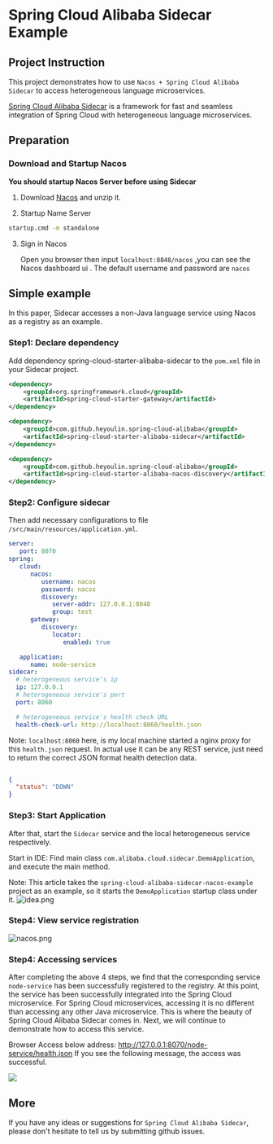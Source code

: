 # Spring Cloud Alibaba Sidecar Example

## Project Instruction

This project demonstrates how to use `Nacos + Spring Cloud Alibaba Sidecar` to access heterogeneous language microservices.

[Spring Cloud Alibaba Sidecar](https://spring-cloud-alibaba-group.github.io/github-pages/hoxton/zh-cn/index.html#_spring_cloud_alibaba_sidecar)  is a framework for fast and seamless integration of Spring Cloud with heterogeneous language microservices.



## Preparation

### Download and Startup Nacos

**You should startup Nacos Server before using Sidecar**

1. Download [Nacos](https://archive.apache.org/dist/rocketmq/4.3.2/rocketmq-all-4.3.2-bin-release.zip) and unzip it.

2. Startup Name Server

```bash
startup.cmd -m standalone
```

3. Sign in Nacos
   
   Open you browser then input `localhost:8848/nacos` ,you can see the Nacos dashboard ui .
   The default username and password are `nacos`


## Simple example
In this paper, Sidecar accesses a non-Java language service using Nacos as a registry as an example.


### Step1: Declare dependency
Add dependency spring-cloud-starter-alibaba-sidecar to the `pom.xml` file in your Sidecar project.

```xml
<dependency>
    <groupId>org.springframework.cloud</groupId>
    <artifactId>spring-cloud-starter-gateway</artifactId>
</dependency>

<dependency>
    <groupId>com.github.heyoulin.spring-cloud-alibaba</groupId>
    <artifactId>spring-cloud-starter-alibaba-sidecar</artifactId>
</dependency>

<dependency>
    <groupId>com.github.heyoulin.spring-cloud-alibaba</groupId>
    <artifactId>spring-cloud-starter-alibaba-nacos-discovery</artifactId>
</dependency>
```

### Step2: Configure sidecar
Then add necessary configurations to file `/src/main/resources/application.yml`.
```yaml
server:
   port: 8070
spring:
   cloud:
      nacos:
         username: nacos
         password: nacos
         discovery:
            server-addr: 127.0.0.1:8848
            group: test
      gateway:
         discovery:
            locator:
               enabled: true

   application:
      name: node-service
sidecar:
  # heterogeneous service‘s ip
  ip: 127.0.0.1
  # heterogeneous service's port
  port: 8060

  # heterogeneous service's health check URL
  health-check-url: http://localhost:8060/health.json
```
Note: `localhost:8060` here, is my local machine started a nginx proxy for this `health.json` request. In actual use it can be any REST service, just need to return the correct JSON format health detection data.
```json

{
  "status": "DOWN"
}
```

### Step3: Start Application
After that, start the `Sidecar` service and the local heterogeneous service respectively.

Start in IDE: Find main class  `com.alibaba.cloud.sidecar.DemoApplication`, and execute the main method.

Note: This article takes the `spring-cloud-alibaba-sidecar-nacos-example` project as an example, so it starts the `DemoApplication` startup class under it.
![idea.png](https://cdn.nlark.com/yuque/0/2022/png/1752280/1662550869316-98d574af-d1ba-4c00-a0af-5e33e13075fd.png)

### Step4: View service registration
![nacos.png](https://cdn.nlark.com/yuque/0/2022/png/1752280/1662605412601-06780784-915c-40f6-b6b2-67176f6c5419.png)




### Step4: Accessing services
After completing the above 4 steps, we find that the corresponding service `node-service` has been successfully registered to the registry. At this point, the service has been successfully integrated into the Spring Cloud microservice. For Spring Cloud microservices, accessing it is no different than accessing any other Java microservice.
This is where the beauty of Spring Cloud Alibaba Sidecar comes in. Next, we will continue to demonstrate how to access this service.

Browser Access below address:
http://127.0.0.1:8070/node-service/health.json
If you see the following message, the access was successful.

![](https://cdn.nlark.com/yuque/0/2022/png/1752280/1662549893322-1b7a761a-ecd7-44ae-88b6-872eca43a866.png)

## More

If you have any ideas or suggestions for `Spring Cloud Alibaba Sidecar`, please don't hesitate to tell us by submitting github issues.

